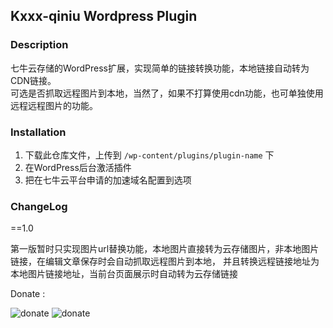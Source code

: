## Kxxx-qiniu Wordpress Plugin

### Description

七牛云存储的WordPress扩展，实现简单的链接转换功能，本地链接自动转为CDN链接。<br>
可选是否抓取远程图片到本地，当然了，如果不打算使用cdn功能，也可单独使用远程远程图片的功能。

### Installation

1. 下载此仓库文件，上传到 `/wp-content/plugins/plugin-name` 下
2. 在WordPress后台激活插件
3. 把在七牛云平台申请的加速域名配置到选项

### ChangeLog

==1.0

第一版暂时只实现图片url替换功能，本地图片直接转为云存储图片，非本地图片链接，在编辑文章保存时会自动抓取远程图片到本地，
并且转换远程链接地址为本地图片链接地址，当前台页面展示时自动转为云存储链接


Donate : 

![donate](http://images.kelenews.com/jerry/tool/Wxpay.png-w2h2 "Jerry-Wxpay")  ![donate](http://images.kelenews.com/jerry/tool/Alipay.png-w2h2 "Jerry-Alipay")



